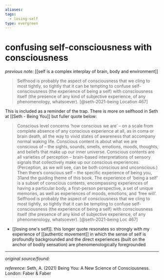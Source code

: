 ```yaml
---
aliases: 
tags:
  - losing-self
type: evergreen
---
```


# confusing self-consciousness with consciousness

_previous note:_ [[self is a complex interplay of brain, body and environment]]

> Selfhood is probably the aspect of consciousness that we cling to most tightly, so tightly that it can be tempting to confuse self-consciousness (the experience of being a self) with consciousness itself (the presence of any kind of subjective experience, of any phenomenology, whatsoever). [@seth-2021-being Location 467]

This is included as a reminder of the trap. There is more on selfhood in Seth at [[Seth - Being You]] but fuller quote below: 

> Conscious level concerns ‘how conscious we are’ – on a scale from complete absence of any conscious experience at all, as in coma or brain death, all the way to vivid states of awareness that accompany normal waking life. Conscious content is about what we are conscious of – the sights, sounds, smells, emotions, moods, thoughts, and beliefs that make up our inner universe. Conscious contents are all varieties of perception – brain-based interpretations of sensory signals that collectively make up our conscious experiences. (Perception, as we will see, can be both conscious and unconscious.) Then there’s conscious self – the specific experience of being you, 31and the guiding theme of this book. The experience of ‘being a self’ is a subset of conscious contents, encompassing experiences of having a particular body, a first-person perspective, a set of unique memories, as well as experiences of moods, emotions, and ‘free will’. Selfhood is probably the aspect of consciousness that we cling to most tightly, so tightly that it can be tempting to confuse self-consciousness (the experience of being a self) with consciousness itself (the presence of any kind of subjective experience, of any phenomenology, whatsoever). [@seth-2021-being Loc 467]

- [[losing one's self]]. this longer quote resonates so strongly with my experience of [[authentic movement]] in which the sense of self is profoundly backgrounded and the direct experiences (built on the anchor of bodily sensation) are phenomenologically foregrounded

---

_original source/found:_ 

_reference:_ Seth, A. (2021) Being You: A New Science of Consciousness. London: Faber & Faber




